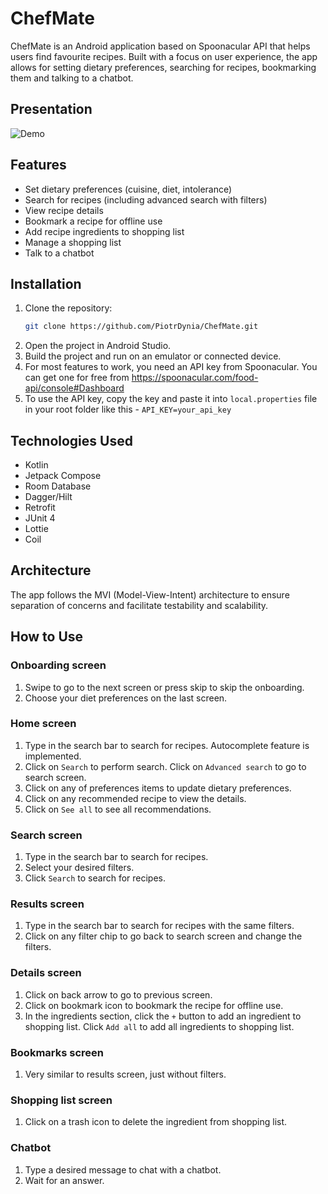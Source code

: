 # ChefMate

ChefMate is an Android application based on Spoonacular API that helps users find favourite recipes. 
Built with a focus on user experience, the app allows for setting dietary preferences, 
searching for recipes, bookmarking them and talking to a chatbot.

## Presentation

![Demo](demo/Navigation.gif)

## Features
- Set dietary preferences (cuisine, diet, intolerance)
- Search for recipes (including advanced search with filters)
- View recipe details
- Bookmark a recipe for offline use
- Add recipe ingredients to shopping list
- Manage a shopping list
- Talk to a chatbot

## Installation

1. Clone the repository:
   ```bash
   git clone https://github.com/PiotrDynia/ChefMate.git
   ```
2. Open the project in Android Studio.
3. Build the project and run on an emulator or connected device.
4. For most features to work, you need an API key from Spoonacular. You can get one for free from 
https://spoonacular.com/food-api/console#Dashboard
5. To use the API key, copy the key and paste it into `local.properties` file in your root folder
like this - `API_KEY=your_api_key`

## Technologies Used

- Kotlin
- Jetpack Compose
- Room Database
- Dagger/Hilt
- Retrofit
- JUnit 4
- Lottie
- Coil

## Architecture

The app follows the MVI (Model-View-Intent) architecture to ensure separation of concerns and facilitate testability and scalability.

## How to Use

### Onboarding screen
1. Swipe to go to the next screen or press skip to skip the onboarding.
2. Choose your diet preferences on the last screen.

### Home screen
1. Type in the search bar to search for recipes. Autocomplete feature is implemented.
2. Click on `Search` to perform search. Click on `Advanced search` to go to search screen.
3. Click on any of preferences items to update dietary preferences.
4. Click on any recommended recipe to view the details.
5. Click on `See all` to see all recommendations.

### Search screen
1. Type in the search bar to search for recipes.
2. Select your desired filters.
3. Click `Search` to search for recipes.

### Results screen
1. Type in the search bar to search for recipes with the same filters.
2. Click on any filter chip to go back to search screen and change the filters.

### Details screen
1. Click on back arrow to go to previous screen.
2. Click on bookmark icon to bookmark the recipe for offline use.
3. In the ingredients section, click the `+` button to add an ingredient to shopping list. Click
`Add all` to add all ingredients to shopping list.

### Bookmarks screen
1. Very similar to results screen, just without filters.

### Shopping list screen
1. Click on a trash icon to delete the ingredient from shopping list.

### Chatbot
1. Type a desired message to chat with a chatbot.
2. Wait for an answer.